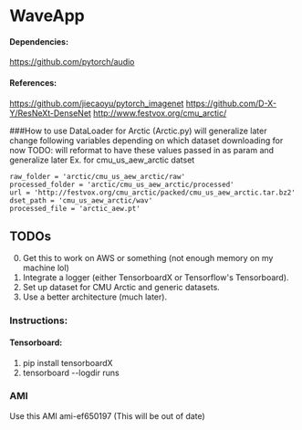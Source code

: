 # WaveApp

#### Dependencies:

https://github.com/pytorch/audio



#### References:

https://github.com/jiecaoyu/pytorch_imagenet
https://github.com/D-X-Y/ResNeXt-DenseNet
http://www.festvox.org/cmu_arctic/


###How to use DataLoader for Arctic (Arctic.py) will generalize later 
change following variables depending on which dataset downloading for now
TODO: will reformat to have these values passed in as param and generalize later
Ex. for cmu_us_aew_arctic datset

    raw_folder = 'arctic/cmu_us_aew_arctic/raw'
    processed_folder = 'arctic/cmu_us_aew_arctic/processed'
    url = 'http://festvox.org/cmu_arctic/packed/cmu_us_aew_arctic.tar.bz2'
    dset_path = 'cmu_us_aew_arctic/wav'
    processed_file = 'arctic_aew.pt'

    






## TODOs
0. Get this to work on AWS or something (not enough memory on my machine lol)
1. Integrate a logger (either TensorboardX or Tensorflow's Tensorboard).
2. Set up dataset for CMU Arctic and generic datasets.
3. Use a better architecture (much later).

### Instructions:

#### Tensorboard:
1. pip install tensorboardX
2. tensorboard --logdir runs



### AMI 
Use this AMI ami-ef650197
(This will be out of date)
